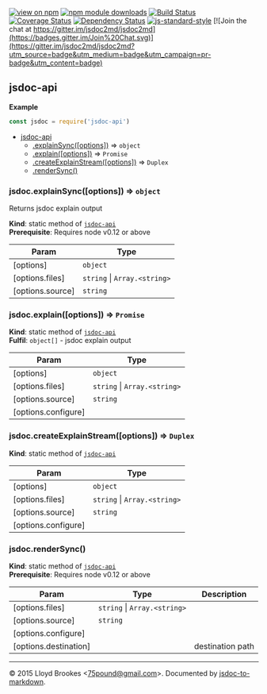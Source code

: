 [![view on npm](http://img.shields.io/npm/v/jsdoc-api.svg)](https://www.npmjs.org/package/jsdoc-api)
[![npm module downloads](http://img.shields.io/npm/dt/jsdoc-api.svg)](https://www.npmjs.org/package/jsdoc-api)
[![Build Status](https://travis-ci.org/jsdoc2md/jsdoc-api.svg?branch=master)](https://travis-ci.org/jsdoc2md/jsdoc-api)
[![Coverage Status](https://coveralls.io/repos/jsdoc2md/jsdoc-api/badge.svg?branch=master&service=github)](https://coveralls.io/github/jsdoc2md/jsdoc-api?branch=master)
[![Dependency Status](https://david-dm.org/jsdoc2md/jsdoc-api.svg)](https://david-dm.org/jsdoc2md/jsdoc-api)
[![js-standard-style](https://img.shields.io/badge/code%20style-standard-brightgreen.svg)](https://github.com/feross/standard)
[![Join the chat at https://gitter.im/jsdoc2md/jsdoc2md](https://badges.gitter.im/Join%20Chat.svg)](https://gitter.im/jsdoc2md/jsdoc2md?utm_source=badge&utm_medium=badge&utm_campaign=pr-badge&utm_content=badge)

<a name="module_jsdoc-api"></a>
## jsdoc-api
**Example**  
```js
const jsdoc = require('jsdoc-api')
```

* [jsdoc-api](#module_jsdoc-api)
    * [.explainSync([options])](#module_jsdoc-api.explainSync) ⇒ <code>object</code>
    * [.explain([options])](#module_jsdoc-api.explain) ⇒ <code>Promise</code>
    * [.createExplainStream([options])](#module_jsdoc-api.createExplainStream) ⇒ <code>Duplex</code>
    * [.renderSync()](#module_jsdoc-api.renderSync)

<a name="module_jsdoc-api.explainSync"></a>
### jsdoc.explainSync([options]) ⇒ <code>object</code>
Returns jsdoc explain output

**Kind**: static method of <code>[jsdoc-api](#module_jsdoc-api)</code>  
**Prerequisite**: Requires node v0.12 or above  

| Param | Type |
| --- | --- |
| [options] | <code>object</code> | 
| [options.files] | <code>string</code> &#124; <code>Array.&lt;string&gt;</code> | 
| [options.source] | <code>string</code> | 

<a name="module_jsdoc-api.explain"></a>
### jsdoc.explain([options]) ⇒ <code>Promise</code>
**Kind**: static method of <code>[jsdoc-api](#module_jsdoc-api)</code>  
**Fulfil**: <code>object[]</code> - jsdoc explain output  

| Param | Type |
| --- | --- |
| [options] | <code>object</code> | 
| [options.files] | <code>string</code> &#124; <code>Array.&lt;string&gt;</code> | 
| [options.source] | <code>string</code> | 
| [options.configure] |  | 

<a name="module_jsdoc-api.createExplainStream"></a>
### jsdoc.createExplainStream([options]) ⇒ <code>Duplex</code>
**Kind**: static method of <code>[jsdoc-api](#module_jsdoc-api)</code>  

| Param | Type |
| --- | --- |
| [options] | <code>object</code> | 
| [options.files] | <code>string</code> &#124; <code>Array.&lt;string&gt;</code> | 
| [options.source] | <code>string</code> | 
| [options.configure] |  | 

<a name="module_jsdoc-api.renderSync"></a>
### jsdoc.renderSync()
**Kind**: static method of <code>[jsdoc-api](#module_jsdoc-api)</code>  
**Prerequisite**: Requires node v0.12 or above  

| Param | Type | Description |
| --- | --- | --- |
| [options.files] | <code>string</code> &#124; <code>Array.&lt;string&gt;</code> |  |
| [options.source] | <code>string</code> |  |
| [options.configure] |  |  |
| [options.destination] |  | destination path |



* * *

&copy; 2015 Lloyd Brookes \<75pound@gmail.com\>. Documented by [jsdoc-to-markdown](https://github.com/jsdoc2md/jsdoc-to-markdown).
